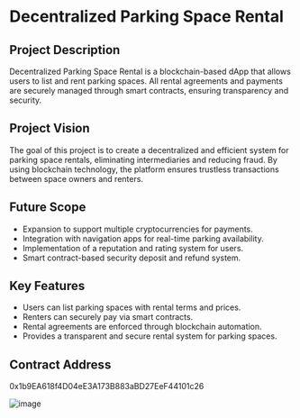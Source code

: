 # Decentralized Parking Space Rental

## Project Description
Decentralized Parking Space Rental is a blockchain-based dApp that allows users to list and rent parking spaces. All rental agreements and payments are securely managed through smart contracts, ensuring transparency and security.

## Project Vision
The goal of this project is to create a decentralized and efficient system for parking space rentals, eliminating intermediaries and reducing fraud. By using blockchain technology, the platform ensures trustless transactions between space owners and renters.

## Future Scope
- Expansion to support multiple cryptocurrencies for payments.
- Integration with navigation apps for real-time parking availability.
- Implementation of a reputation and rating system for users.
- Smart contract-based security deposit and refund system.

## Key Features
- Users can list parking spaces with rental terms and prices.
- Renters can securely pay via smart contracts.
- Rental agreements are enforced through blockchain automation.
- Provides a transparent and secure rental system for parking spaces.

## Contract Address
0x1b9EA618f4D04eE3A173B883aBD27EeF44101c26

![image](https://github.com/user-attachments/assets/061e103e-04b3-445b-a424-95f7c28ff791)
